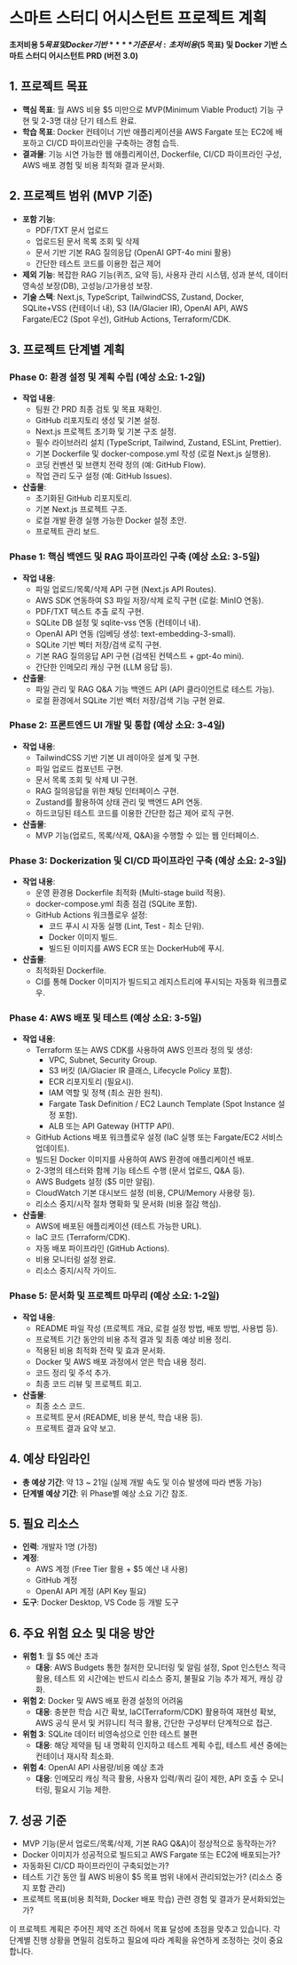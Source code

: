 # 스마트 스터디 어시스턴트 프로젝트 계획

**초저비용 $5 목표 및 Docker 기반**  
**기준 문서: 초저비용($5 목표) 및 Docker 기반 스마트 스터디 어시스턴트 PRD (버전 3.0)**

## 1. 프로젝트 목표

- **핵심 목표**: 월 AWS 비용 $5 미만으로 MVP(Minimum Viable Product) 기능 구현 및 2-3명 대상 단기 테스트 완료.
- **학습 목표**: Docker 컨테이너 기반 애플리케이션을 AWS Fargate 또는 EC2에 배포하고 CI/CD 파이프라인을 구축하는 경험 습득.
- **결과물**: 기능 시연 가능한 웹 애플리케이션, Dockerfile, CI/CD 파이프라인 구성, AWS 배포 경험 및 비용 최적화 결과 문서화.

## 2. 프로젝트 범위 (MVP 기준)

- **포함 기능**:
  - PDF/TXT 문서 업로드
  - 업로드된 문서 목록 조회 및 삭제
  - 문서 기반 기본 RAG 질의응답 (OpenAI GPT-4o mini 활용)
  - 간단한 테스트 코드를 이용한 접근 제어
- **제외 기능**: 복잡한 RAG 기능(퀴즈, 요약 등), 사용자 관리 시스템, 성과 분석, 데이터 영속성 보장(DB), 고성능/고가용성 보장.
- **기술 스택**: Next.js, TypeScript, TailwindCSS, Zustand, Docker, SQLite+VSS (컨테이너 내), S3 (IA/Glacier IR), OpenAI API, AWS Fargate/EC2 (Spot 우선), GitHub Actions, Terraform/CDK.

## 3. 프로젝트 단계별 계획

### Phase 0: 환경 설정 및 계획 수립 (예상 소요: 1-2일)

- **작업 내용**:
  - 팀원 간 PRD 최종 검토 및 목표 재확인.
  - GitHub 리포지토리 생성 및 기본 설정.
  - Next.js 프로젝트 초기화 및 기본 구조 설정.
  - 필수 라이브러리 설치 (TypeScript, Tailwind, Zustand, ESLint, Prettier).
  - 기본 Dockerfile 및 docker-compose.yml 작성 (로컬 Next.js 실행용).
  - 코딩 컨벤션 및 브랜치 전략 정의 (예: GitHub Flow).
  - 작업 관리 도구 설정 (예: GitHub Issues).
- **산출물**:
  - 초기화된 GitHub 리포지토리.
  - 기본 Next.js 프로젝트 구조.
  - 로컬 개발 환경 실행 가능한 Docker 설정 초안.
  - 프로젝트 관리 보드.

### Phase 1: 핵심 백엔드 및 RAG 파이프라인 구축 (예상 소요: 3-5일)

- **작업 내용**:
  - 파일 업로드/목록/삭제 API 구현 (Next.js API Routes).
  - AWS SDK 연동하여 S3 파일 저장/삭제 로직 구현 (로컬: MinIO 연동).
  - PDF/TXT 텍스트 추출 로직 구현.
  - SQLite DB 설정 및 sqlite-vss 연동 (컨테이너 내).
  - OpenAI API 연동 (임베딩 생성: text-embedding-3-small).
  - SQLite 기반 벡터 저장/검색 로직 구현.
  - 기본 RAG 질의응답 API 구현 (검색된 컨텍스트 + gpt-4o mini).
  - 간단한 인메모리 캐싱 구현 (LLM 응답 등).
- **산출물**:
  - 파일 관리 및 RAG Q&A 기능 백엔드 API (API 클라이언트로 테스트 가능).
  - 로컬 환경에서 SQLite 기반 벡터 저장/검색 기능 구현 완료.

### Phase 2: 프론트엔드 UI 개발 및 통합 (예상 소요: 3-4일)

- **작업 내용**:
  - TailwindCSS 기반 기본 UI 레이아웃 설계 및 구현.
  - 파일 업로드 컴포넌트 구현.
  - 문서 목록 조회 및 삭제 UI 구현.
  - RAG 질의응답을 위한 채팅 인터페이스 구현.
  - Zustand를 활용하여 상태 관리 및 백엔드 API 연동.
  - 하드코딩된 테스트 코드를 이용한 간단한 접근 제어 로직 구현.
- **산출물**:
  - MVP 기능(업로드, 목록/삭제, Q&A)을 수행할 수 있는 웹 인터페이스.

### Phase 3: Dockerization 및 CI/CD 파이프라인 구축 (예상 소요: 2-3일)

- **작업 내용**:
  - 운영 환경용 Dockerfile 최적화 (Multi-stage build 적용).
  - docker-compose.yml 최종 점검 (SQLite 포함).
  - GitHub Actions 워크플로우 설정:
    - 코드 푸시 시 자동 실행 (Lint, Test - 최소 단위).
    - Docker 이미지 빌드.
    - 빌드된 이미지를 AWS ECR 또는 DockerHub에 푸시.
- **산출물**:
  - 최적화된 Dockerfile.
  - CI를 통해 Docker 이미지가 빌드되고 레지스트리에 푸시되는 자동화 워크플로우.

### Phase 4: AWS 배포 및 테스트 (예상 소요: 3-5일)

- **작업 내용**:
  - Terraform 또는 AWS CDK를 사용하여 AWS 인프라 정의 및 생성:
    - VPC, Subnet, Security Group.
    - S3 버킷 (IA/Glacier IR 클래스, Lifecycle Policy 포함).
    - ECR 리포지토리 (필요시).
    - IAM 역할 및 정책 (최소 권한 원칙).
    - Fargate Task Definition / EC2 Launch Template (Spot Instance 설정 포함).
    - ALB 또는 API Gateway (HTTP API).
  - GitHub Actions 배포 워크플로우 설정 (IaC 실행 또는 Fargate/EC2 서비스 업데이트).
  - 빌드된 Docker 이미지를 사용하여 AWS 환경에 애플리케이션 배포.
  - 2-3명의 테스터와 함께 기능 테스트 수행 (문서 업로드, Q&A 등).
  - AWS Budgets 설정 ($5 미만 알림).
  - CloudWatch 기본 대시보드 설정 (비용, CPU/Memory 사용량 등).
  - 리소스 중지/시작 절차 명확화 및 문서화 (비용 절감 핵심).
- **산출물**:
  - AWS에 배포된 애플리케이션 (테스트 가능한 URL).
  - IaC 코드 (Terraform/CDK).
  - 자동 배포 파이프라인 (GitHub Actions).
  - 비용 모니터링 설정 완료.
  - 리소스 중지/시작 가이드.

### Phase 5: 문서화 및 프로젝트 마무리 (예상 소요: 1-2일)

- **작업 내용**:
  - README 파일 작성 (프로젝트 개요, 로컬 설정 방법, 배포 방법, 사용법 등).
  - 프로젝트 기간 동안의 비용 추적 결과 및 최종 예상 비용 정리.
  - 적용된 비용 최적화 전략 및 효과 문서화.
  - Docker 및 AWS 배포 과정에서 얻은 학습 내용 정리.
  - 코드 정리 및 주석 추가.
  - 최종 코드 리뷰 및 프로젝트 회고.
- **산출물**:
  - 최종 소스 코드.
  - 프로젝트 문서 (README, 비용 분석, 학습 내용 등).
  - 프로젝트 결과 요약 보고.

## 4. 예상 타임라인

- **총 예상 기간**: 약 13 ~ 21일 (실제 개발 속도 및 이슈 발생에 따라 변동 가능)
- **단계별 예상 기간**: 위 Phase별 예상 소요 기간 참조.

## 5. 필요 리소스

- **인력**: 개발자 1명 (가정)
- **계정**:
  - AWS 계정 (Free Tier 활용 + $5 예산 내 사용)
  - GitHub 계정
  - OpenAI API 계정 (API Key 필요)
- **도구**: Docker Desktop, VS Code 등 개발 도구

## 6. 주요 위험 요소 및 대응 방안

- **위험 1**: 월 $5 예산 초과
  - **대응**: AWS Budgets 통한 철저한 모니터링 및 알림 설정, Spot 인스턴스 적극 활용, 테스트 외 시간에는 반드시 리소스 중지, 불필요 기능 추가 제거, 캐싱 강화.
- **위험 2**: Docker 및 AWS 배포 환경 설정의 어려움
  - **대응**: 충분한 학습 시간 확보, IaC(Terraform/CDK) 활용하여 재현성 확보, AWS 공식 문서 및 커뮤니티 적극 활용, 간단한 구성부터 단계적으로 접근.
- **위험 3**: SQLite 데이터 비영속성으로 인한 테스트 불편
  - **대응**: 해당 제약을 팀 내 명확히 인지하고 테스트 계획 수립, 테스트 세션 중에는 컨테이너 재시작 최소화.
- **위험 4**: OpenAI API 사용량/비용 예상 초과
  - **대응**: 인메모리 캐싱 적극 활용, 사용자 입력/쿼리 길이 제한, API 호출 수 모니터링, 필요시 기능 제한.

## 7. 성공 기준

- MVP 기능(문서 업로드/목록/삭제, 기본 RAG Q&A)이 정상적으로 동작하는가?
- Docker 이미지가 성공적으로 빌드되고 AWS Fargate 또는 EC2에 배포되는가?
- 자동화된 CI/CD 파이프라인이 구축되었는가?
- 테스트 기간 동안 월 AWS 비용이 $5 목표 범위 내에서 관리되었는가? (리소스 중지 포함 관리)
- 프로젝트 목표(비용 최적화, Docker 배포 학습) 관련 경험 및 결과가 문서화되었는가?

이 프로젝트 계획은 주어진 제약 조건 하에서 목표 달성에 초점을 맞추고 있습니다. 각 단계별 진행 상황을 면밀히 검토하고 필요에 따라 계획을 유연하게 조정하는 것이 중요합니다.
